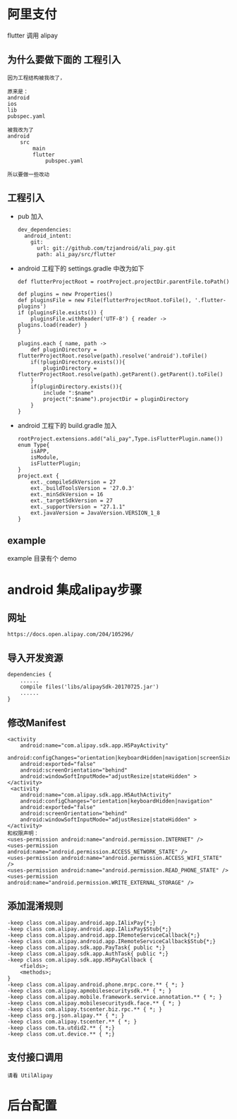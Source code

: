 # 阿里支付
flutter 调用 alipay

## 为什么要做下面的 工程引入
    因为工程结构被我改了，

    原来是：
    android
    ios
    lib
    pubspec.yaml

    被我改为了
    android
        src
            main
            flutter
                pubspec.yaml

    所以要做一些改动


## 工程引入
- pub 加入
    ```pub
    dev_dependencies:
      android_intent:
        git:
          url: git://github.com/tzjandroid/ali_pay.git
          path: ali_pay/src/flutter
    ```
- android 工程下的 settings.gradle 中改为如下
    ```Gradle
    def flutterProjectRoot = rootProject.projectDir.parentFile.toPath()

    def plugins = new Properties()
    def pluginsFile = new File(flutterProjectRoot.toFile(), '.flutter-plugins')
    if (pluginsFile.exists()) {
        pluginsFile.withReader('UTF-8') { reader -> plugins.load(reader) }
    }

    plugins.each { name, path ->
        def pluginDirectory = flutterProjectRoot.resolve(path).resolve('android').toFile()
        if(!pluginDirectory.exists()){
            pluginDirectory = flutterProjectRoot.resolve(path).getParent().getParent().toFile()
        }
        if(pluginDirectory.exists()){
            include ":$name"
            project(":$name").projectDir = pluginDirectory
        }
    }
    ```
- android 工程下的 build.gradle  加入
    ```Gradle
    rootProject.extensions.add("ali_pay",Type.isFlutterPlugin.name())
    enum Type{
        isAPP,
        isModule,
        isFlutterPlugin;
    }
    project.ext {
        ext._compileSdkVersion = 27
        ext._buildToolsVersion = '27.0.3'
        ext._minSdkVersion = 16
        ext._targetSdkVersion = 27
        ext._supportVersion = "27.1.1"
        ext.javaVersion = JavaVersion.VERSION_1_8
    }
    ```


## example
example 目录有个 demo

# android 集成alipay步骤
## 网址
    https://docs.open.alipay.com/204/105296/
## 导入开发资源
    dependencies {
        ......
        compile files('libs/alipaySdk-20170725.jar')
        ......
    }
## 修改Manifest
    <activity
        android:name="com.alipay.sdk.app.H5PayActivity"
        android:configChanges="orientation|keyboardHidden|navigation|screenSize"
        android:exported="false"
        android:screenOrientation="behind"
        android:windowSoftInputMode="adjustResize|stateHidden" >
    </activity>
     <activity
        android:name="com.alipay.sdk.app.H5AuthActivity"
        android:configChanges="orientation|keyboardHidden|navigation"
        android:exported="false"
        android:screenOrientation="behind"
        android:windowSoftInputMode="adjustResize|stateHidden" >
    </activity>
    和权限声明：
    <uses-permission android:name="android.permission.INTERNET" />
    <uses-permission android:name="android.permission.ACCESS_NETWORK_STATE" />
    <uses-permission android:name="android.permission.ACCESS_WIFI_STATE" />
    <uses-permission android:name="android.permission.READ_PHONE_STATE" />
    <uses-permission android:name="android.permission.WRITE_EXTERNAL_STORAGE" />
## 添加混淆规则
    -keep class com.alipay.android.app.IAlixPay{*;}
    -keep class com.alipay.android.app.IAlixPay$Stub{*;}
    -keep class com.alipay.android.app.IRemoteServiceCallback{*;}
    -keep class com.alipay.android.app.IRemoteServiceCallback$Stub{*;}
    -keep class com.alipay.sdk.app.PayTask{ public *;}
    -keep class com.alipay.sdk.app.AuthTask{ public *;}
    -keep class com.alipay.sdk.app.H5PayCallback {
        <fields>;
        <methods>;
    }
    -keep class com.alipay.android.phone.mrpc.core.** { *; }
    -keep class com.alipay.apmobilesecuritysdk.** { *; }
    -keep class com.alipay.mobile.framework.service.annotation.** { *; }
    -keep class com.alipay.mobilesecuritysdk.face.** { *; }
    -keep class com.alipay.tscenter.biz.rpc.** { *; }
    -keep class org.json.alipay.** { *; }
    -keep class com.alipay.tscenter.** { *; }
    -keep class com.ta.utdid2.** { *;}
    -keep class com.ut.device.** { *;}
## 支付接口调用
    请看 UtilAlipay
    
# 后台配置
    